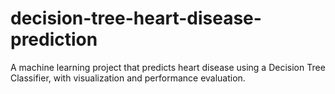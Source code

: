 # decision-tree-heart-disease-prediction
A machine learning project that predicts heart disease using a Decision Tree Classifier, with visualization and performance evaluation.
